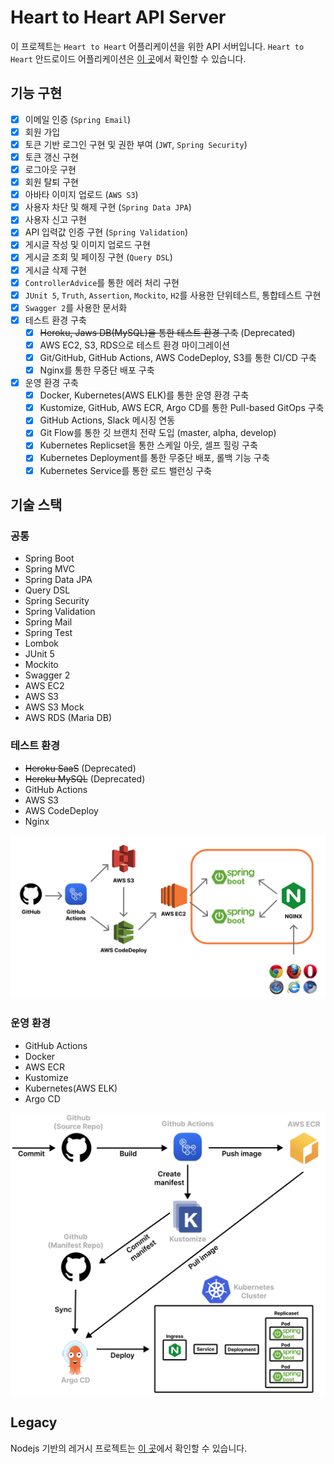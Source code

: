 # Heart to Heart API Server
이 프로젝트는 `Heart to Heart` 어플리케이션을 위한 API 서버입니다. `Heart to Heart` 안드로이드 어플리케이션은 [이 곳](https://github.com/yologger/heart-to-heart-android)에서 확인할 수 있습니다.

## 기능 구현
- [x] 이메일 인증 (`Spring Email`)
- [x] 회원 가입
- [x] 토큰 기반 로그인 구현 및 권한 부여 (`JWT`, `Spring Security`)
- [x] 토큰 갱신 구현
- [x] 로그아웃 구현
- [x] 회원 탈퇴 구현 
- [x] 아바타 이미지 업로드 (`AWS S3`)
- [x] 사용자 차단 및 해제 구현 (`Spring Data JPA`)
- [x] 사용자 신고 구현
- [x] API 입력값 인증 구현 (`Spring Validation`)
- [x] 게시글 작성 및 이미지 업로드 구현
- [x] 게시글 조회 및 페이징 구현 (`Query DSL`)
- [x] 게시글 삭제 구현
- [x] `ControllerAdvice`를 통한 에러 처리 구현
- [x] `JUnit 5`, `Truth`, `Assertion`, `Mockito`, `H2`를 사용한 단위테스트, 통합테스트 구현
- [x] `Swagger 2`를 사용한 문서화
- [x] 테스트 환경 구축
  - [x] ~~Heroku, Jaws DB(MySQL)을 통한 테스트 환경 구축~~ (Deprecated)
  - [x] AWS EC2, S3, RDS으로 테스트 환경 마이그레이션
  - [x] Git/GitHub, GitHub Actions, AWS CodeDeploy, S3를 통한 CI/CD 구축
  - [x] Nginx를 통한 무중단 배포 구축
- [x] 운영 환경 구축
  - [x] Docker, Kubernetes(AWS ELK)를 통한 운영 환경 구축
  - [x] Kustomize, GitHub, AWS ECR, Argo CD를 통한 Pull-based GitOps 구축
  - [x] GitHub Actions, Slack 메시징 연동
  - [x] Git Flow를 통한 깃 브랜치 전략 도입 (master, alpha, develop)
  - [x] Kubernetes Replicset을 통한 스케일 아웃, 셀프 힐링 구축
  - [x] Kubernetes Deployment를 통한 무중단 배포, 롤백 기능 구축
  - [x] Kubernetes Service를 통한 로드 밸런싱 구축

## 기술 스택

### 공통
- Spring Boot
- Spring MVC
- Spring Data JPA
- Query DSL
- Spring Security
- Spring Validation
- Spring Mail
- Spring Test
- Lombok
- JUnit 5
- Mockito
- Swagger 2
- AWS EC2
- AWS S3
- AWS S3 Mock
- AWS RDS (Maria DB)

### 테스트 환경
- ~~Heroku SaaS~~ (Deprecated)
- ~~Heroku MySQL~~ (Deprecated)
- GitHub Actions
- AWS S3
- AWS CodeDeploy
- Nginx

![](imgs/architecture.png)

### 운영 환경
- GitHub Actions
- Docker
- AWS ECR
- Kustomize
- Kubernetes(AWS ELK)
- Argo CD

![](imgs/2.png)

## Legacy
Nodejs 기반의 레거시 프로젝트는 [이 곳](https://github.com/yologger/heart-to-heart-nodejs)에서 확인할 수 있습니다.